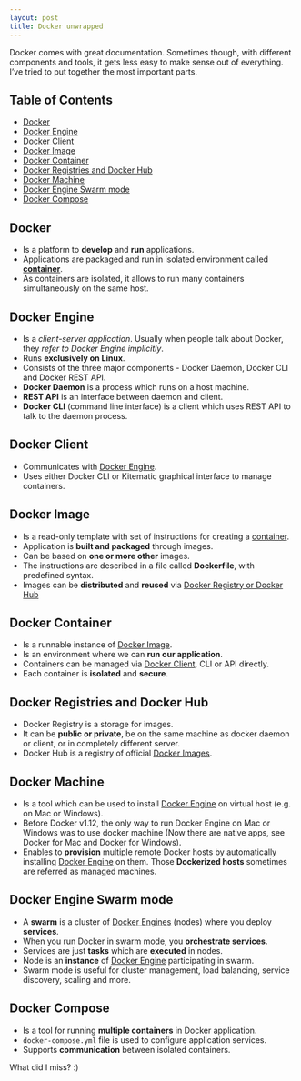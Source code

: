 ```yaml
---
layout: post
title: Docker unwrapped
---
```


Docker comes with great documentation. Sometimes though, with different components and tools, it gets less easy to make sense out of everything. I’ve tried to put together the most important parts.

## Table of Contents

* [Docker](#docker)
* [Docker Engine](#docker-engine)
* [Docker Client](#docker-client)
* [Docker Image](#docker-image)
* [Docker Container](#docker-container)
* [Docker Registries and Docker Hub](#docker-registries-and-docker-hub)
* [Docker Machine](#docker-machine)
* [Docker Engine Swarm mode](#docker-engine-swarm-mode)
* [Docker Compose](#docker-compose)

## Docker

- Is a platform to **develop** and **run** applications.
- Applications are packaged and run in isolated environment called [**container**](#docker-container).
- As containers are isolated, it allows to run many containers simultaneously on the same host.

## Docker Engine

- Is a *client-server application*. Usually when people talk about Docker, they _refer to Docker Engine implicitly_. 
- Runs **exclusively on Linux**.
- Consists of the three major components - Docker Daemon, Docker CLI and Docker REST API.
- **Docker Daemon** is a process which runs on a host machine.
- **REST API** is an interface between daemon and client.
- **Docker CLI** (command line interface) is a client which uses REST API to talk to the daemon process. 

## Docker Client

- Communicates with [Docker Engine](#docker-engine).
- Uses either Docker CLI or Kitematic graphical interface to manage containers.

## Docker Image

- Is a read-only template with set of instructions for creating a [container](#docker-container).
- Application is **built and packaged** through images.
- Can be based on **one or more other** images.
- The instructions are described in a file called **Dockerfile**, with predefined syntax.
- Images can be **distributed** and **reused** via [Docker Registry or Docker Hub](#docker-registries-and-docker-hub)

## Docker Container

- Is a runnable instance of [Docker Image](#docker-image).
- Is an environment where we can **run our application**.
- Containers can be managed via [Docker Client](#docker-client), CLI or API directly.
- Each container is **isolated** and **secure**.

## Docker Registries and Docker Hub

- Docker Registry is a storage for images. 
- It can be **public or private**, be on the same machine as docker daemon or client, or in completely different server.
- Docker Hub is a registry of official [Docker Images](#docker-image).


## Docker Machine

- Is a tool which can be used to install [Docker Engine](#docker-engine) on virtual host (e.g. on Mac or Windows).
- Before Docker v1.12, the only way to run Docker Engine on Mac or Windows was to use docker machine (Now there are native apps, see Docker for Mac and Docker for Windows).
- Enables to **provision** multiple remote Docker hosts by automatically installing [Docker Engine](#docker-engine) on them. Those **Dockerized hosts** sometimes are referred as managed machines.

## Docker Engine Swarm mode

- A **swarm** is a cluster of [Docker Engines](#docker-engine) (nodes) where you deploy **services**.
- When you run Docker in swarm mode, you **orchestrate services**.
- Services are just **tasks** which are **executed** in nodes.
- Node is an **instance** of [Docker Engine](#docker-engine) participating in swarm.
- Swarm mode is useful for cluster management, load balancing, service discovery, scaling and more.

## Docker Compose

- Is a tool for running **multiple containers** in Docker application.
- ```docker-compose.yml``` file is used to configure application services.
- Supports **communication** between isolated containers.

What did I miss? :)

